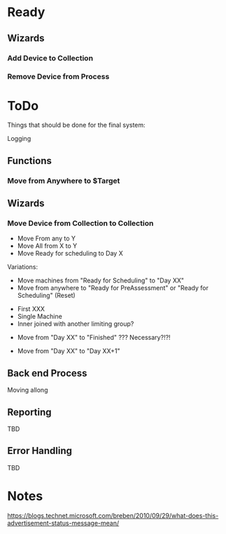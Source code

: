 ﻿# Ready

## Wizards
### Add Device to Collection
### Remove Device from Process

# ToDo

Things that should be done for the final system:

Logging

## Functions

### Move from Anywhere to $Target

## Wizards

### Move Device from Collection to Collection

* Move From any to Y
* Move All from X to Y
* Move Ready for scheduling to Day X

Variations:

* Move machines from "Ready for Scheduling" to "Day XX"
*  Move from anywhere to "Ready for PreAssessment" or "Ready for Scheduling" (Reset)
- First XXX
- Single Machine
- Inner joined with another limiting group?

* Move from "Day XX" to "Finished" ??? Necessary?!?!

* Move from "Day XX" to "Day XX+1"

## Back end Process

Moving allong

## Reporting

TBD

## Error Handling

TBD

# Notes

https://blogs.technet.microsoft.com/breben/2010/09/29/what-does-this-advertisement-status-message-mean/


